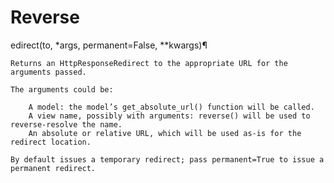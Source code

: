 # Reverse

edirect(to, *args, permanent=False, **kwargs)¶

    Returns an HttpResponseRedirect to the appropriate URL for the arguments passed.

    The arguments could be:

        A model: the model’s get_absolute_url() function will be called.
        A view name, possibly with arguments: reverse() will be used to reverse-resolve the name.
        An absolute or relative URL, which will be used as-is for the redirect location.

    By default issues a temporary redirect; pass permanent=True to issue a permanent redirect.